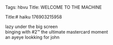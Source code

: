 Tags: hbvu
Title: WELCOME TO THE MACHINE  
  
Title:# haiku 176903215958 
  
lazy under the big screen  
binging with #2™ the ultimate mastercard moment  
an ayeye lookking for john  
